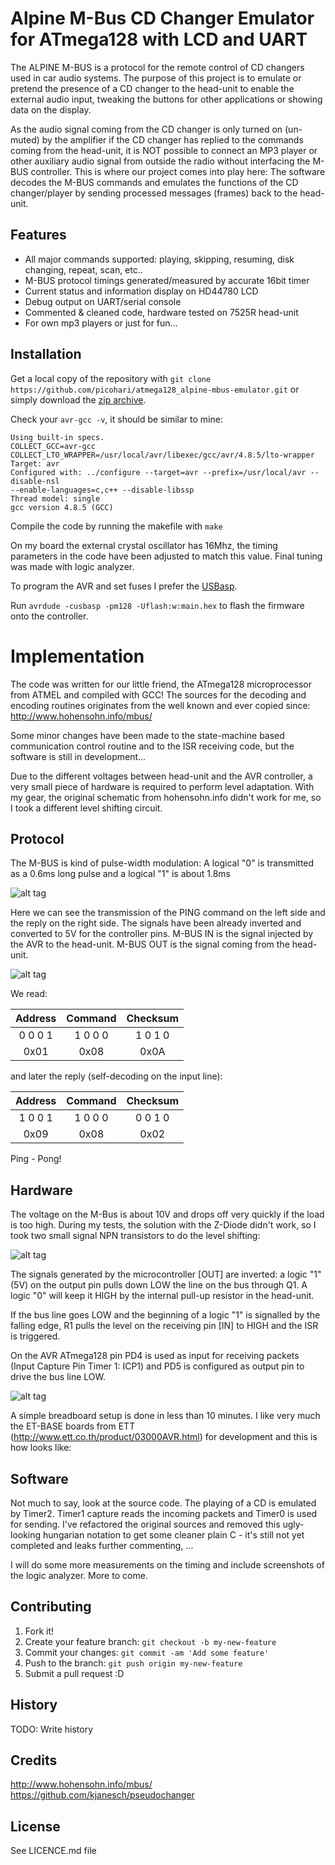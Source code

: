 # Alpine M-Bus CD Changer Emulator for ATmega128 with LCD and UART

The ALPINE M-BUS is a protocol for the remote control of CD changers used in car audio systems. The purpose of this project is to emulate or pretend the presence of a CD changer to the head-unit to enable the external audio input, tweaking the buttons for other applications or showing data on the display.  

As the audio signal coming from the CD changer is only turned on (un-muted) by the amplifier if the CD changer has replied to the commands coming from the head-unit, it is NOT possible to connect an MP3 player or other auxiliary audio signal from outside the radio without interfacing the M-BUS controller. This is where our project comes into play here: The software decodes the M-BUS commands and emulates the functions of the CD changer/player by sending processed messages (frames) back to the head-unit.


## Features

* All major commands supported: playing, skipping, resuming, disk changing, repeat, scan, etc..  
* M-BUS protocol timings generated/measured by accurate 16bit timer
* Current status and information display on HD44780 LCD
* Debug output on UART/serial console
* Commented & cleaned code, hardware tested on 7525R head-unit
* For own mp3 players or just for fun...


## Installation

Get a local copy of the repository with `git clone https://github.com/picohari/atmega128_alpine-mbus-emulator.git` or simply download the [zip archive](https://github.com/picohari/atmega128_alpine-mbus-emulator/archive/master.zip).

Check your `avr-gcc -v`, it should be similar to mine:
```
Using built-in specs.
COLLECT_GCC=avr-gcc
COLLECT_LTO_WRAPPER=/usr/local/avr/libexec/gcc/avr/4.8.5/lto-wrapper
Target: avr
Configured with: ../configure --target=avr --prefix=/usr/local/avr --disable-nsl
--enable-languages=c,c++ --disable-libssp
Thread model: single
gcc version 4.8.5 (GCC)
```
Compile the code by running the makefile with `make`

On my board the external crystal oscillator has 16Mhz, the timing parameters in the code have been adjusted to match this value. Final tuning was made with logic analyzer.

To program the AVR and set fuses I prefer the [USBasp](http://www.fischl.de/usbasp/).

Run `avrdude -cusbasp -pm128 -Uflash:w:main.hex` to flash the firmware onto the controller.


# Implementation

The code was written for our little friend, the ATmega128 microprocessor from ATMEL and compiled with GCC! The sources for the decoding and encoding routines originates from the well known and ever copied since: http://www.hohensohn.info/mbus/

Some minor changes have been made to the state-machine based communication control routine and to the ISR receiving code, but the software is still in development...

Due to the different voltages between head-unit and the AVR controller, a very small piece of hardware is required to perform level adaptation. With my gear, the original schematic from hohensohn.info didn't work for me, so I took a different level shifting circuit.

## Protocol

The M-BUS is kind of pulse-width modulation: A logical "0" is transmitted as a 0.6ms long pulse and a logical "1" is about 1.8ms

![alt tag](https://raw.githubusercontent.com/picohari/atmega128_alpine-mbus-emulator/master/M-BUS_Adapter/m-bus_timing.png)

Here we can see the transmission of the PING command on the left side and the reply on the right side. The signals have been already inverted and converted to 5V for the controller pins. M-BUS IN is the signal injected by the AVR to the head-unit. M-BUS OUT is the signal coming from the head-unit.

![alt tag](https://raw.githubusercontent.com/picohari/atmega128_alpine-mbus-emulator/master/M-BUS_Adapter/logic.png)

We read:

|Address  |Command  |Checksum |
| :------:|:-------:|:-------:|
| 0 0 0 1 | 1 0 0 0 | 1 0 1 0 |
|0x01     | 0x08    |0x0A     |

and later the reply (self-decoding on the input line):

|Address  |Command  |Checksum |
| :------:|:-------:|:-------:|
| 1 0 0 1 | 1 0 0 0 | 0 0 1 0 |
|0x09     | 0x08    |0x02     |

Ping - Pong!


## Hardware

The voltage on the M-Bus is about 10V and drops off very quickly if the load is too high. During my tests, the solution with the Z-Diode didn't work, so I took two small signal NPN transistors to do the level shifting:

![alt tag](https://raw.githubusercontent.com/picohari/atmega128_alpine-mbus-emulator/master/M-BUS_Adapter/adapter.png)

The signals generated by the microcontroller [OUT] are inverted: a logic "1" (5V) on the output pin pulls down LOW the line on the bus through Q1. A logic "0" will keep it HIGH by the internal pull-up resistor in the head-unit.

If the bus line goes LOW and the beginning of a logic "1" is signalled by the falling edge, R1 pulls the level on the receiving pin [IN] to HIGH and the ISR is triggered.

On the AVR ATmega128 pin PD4 is used as input for receiving packets (Input Capture Pin Timer 1: ICP1) and PD5 is configured as output pin to drive the bus line LOW.

![alt tag](https://raw.githubusercontent.com/picohari/atmega128_alpine-mbus-emulator/master/M-BUS_Adapter/board.png)

A simple breadboard setup is done in less than 10 minutes. I like very much the ET-BASE boards from ETT (http://www.ett.co.th/product/03000AVR.html) for development and this is how looks like:


## Software

Not much to say, look at the source code. The playing of a CD is emulated by Timer2. Timer1 capture reads the incoming packets and Timer0 is used for sending. I've refactored the original sources and removed this ugly-looking hungarian notation to get some cleaner plain C - it's still not yet completed and leaks further commenting, ...

I will do some more measurements on the timing and include screenshots of the logic analyzer. More to come.


## Contributing

1. Fork it!
2. Create your feature branch: `git checkout -b my-new-feature`
3. Commit your changes: `git commit -am 'Add some feature'`
4. Push to the branch: `git push origin my-new-feature`
5. Submit a pull request :D


## History

TODO: Write history


## Credits

http://www.hohensohn.info/mbus/
https://github.com/kjanesch/pseudochanger

## License

See LICENCE.md file
